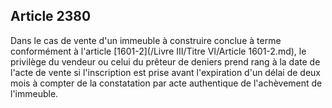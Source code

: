 Article 2380
----
Dans le cas de vente d'un immeuble à construire conclue à terme conformément à
l'article [1601-2](/Livre III/Titre VI/Article 1601-2.md), le privilège du vendeur ou celui du prêteur de deniers prend
rang à la date de l'acte de vente si l'inscription est prise avant l'expiration
d'un délai de deux mois à compter de la constatation par acte authentique de
l'achèvement de l'immeuble.
